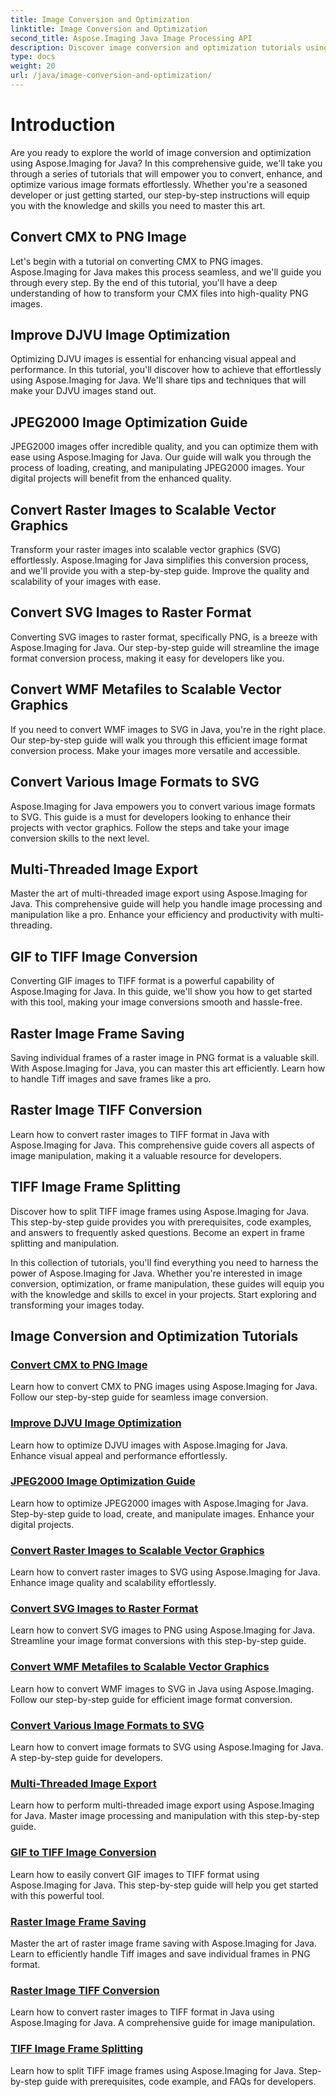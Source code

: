 ```yaml
---
title: Image Conversion and Optimization
linktitle: Image Conversion and Optimization
second_title: Aspose.Imaging Java Image Processing API
description: Discover image conversion and optimization tutorials using Aspose.Imaging for Java. Learn how to convert, enhance, and optimize various image formats with ease.
type: docs
weight: 20
url: /java/image-conversion-and-optimization/
---
```


# Introduction

Are you ready to explore the world of image conversion and optimization using Aspose.Imaging for Java? In this comprehensive guide, we'll take you through a series of tutorials that will empower you to convert, enhance, and optimize various image formats effortlessly. Whether you're a seasoned developer or just getting started, our step-by-step instructions will equip you with the knowledge and skills you need to master this art.

## Convert CMX to PNG Image

Let's begin with a tutorial on converting CMX to PNG images. Aspose.Imaging for Java makes this process seamless, and we'll guide you through every step. By the end of this tutorial, you'll have a deep understanding of how to transform your CMX files into high-quality PNG images.

## Improve DJVU Image Optimization

Optimizing DJVU images is essential for enhancing visual appeal and performance. In this tutorial, you'll discover how to achieve that effortlessly using Aspose.Imaging for Java. We'll share tips and techniques that will make your DJVU images stand out.

## JPEG2000 Image Optimization Guide

JPEG2000 images offer incredible quality, and you can optimize them with ease using Aspose.Imaging for Java. Our guide will walk you through the process of loading, creating, and manipulating JPEG2000 images. Your digital projects will benefit from the enhanced quality.

## Convert Raster Images to Scalable Vector Graphics

Transform your raster images into scalable vector graphics (SVG) effortlessly. Aspose.Imaging for Java simplifies this conversion process, and we'll provide you with a step-by-step guide. Improve the quality and scalability of your images with ease.

## Convert SVG Images to Raster Format

Converting SVG images to raster format, specifically PNG, is a breeze with Aspose.Imaging for Java. Our step-by-step guide will streamline the image format conversion process, making it easy for developers like you.

## Convert WMF Metafiles to Scalable Vector Graphics

If you need to convert WMF images to SVG in Java, you're in the right place. Our step-by-step guide will walk you through this efficient image format conversion process. Make your images more versatile and accessible.

## Convert Various Image Formats to SVG

Aspose.Imaging for Java empowers you to convert various image formats to SVG. This guide is a must for developers looking to enhance their projects with vector graphics. Follow the steps and take your image conversion skills to the next level.

## Multi-Threaded Image Export

Master the art of multi-threaded image export using Aspose.Imaging for Java. This comprehensive guide will help you handle image processing and manipulation like a pro. Enhance your efficiency and productivity with multi-threading.

## GIF to TIFF Image Conversion

Converting GIF images to TIFF format is a powerful capability of Aspose.Imaging for Java. In this guide, we'll show you how to get started with this tool, making your image conversions smooth and hassle-free.

## Raster Image Frame Saving

Saving individual frames of a raster image in PNG format is a valuable skill. With Aspose.Imaging for Java, you can master this art efficiently. Learn how to handle Tiff images and save frames like a pro.

## Raster Image TIFF Conversion

Learn how to convert raster images to TIFF format in Java with Aspose.Imaging for Java. This comprehensive guide covers all aspects of image manipulation, making it a valuable resource for developers.

## TIFF Image Frame Splitting

Discover how to split TIFF image frames using Aspose.Imaging for Java. This step-by-step guide provides you with prerequisites, code examples, and answers to frequently asked questions. Become an expert in frame splitting and manipulation.

In this collection of tutorials, you'll find everything you need to harness the power of Aspose.Imaging for Java. Whether you're interested in image conversion, optimization, or frame manipulation, these guides will equip you with the knowledge and skills to excel in your projects. Start exploring and transforming your images today.
## Image Conversion and Optimization Tutorials
### [Convert CMX to PNG Image](./convert-cmx-to-png-image/)
Learn how to convert CMX to PNG images using Aspose.Imaging for Java. Follow our step-by-step guide for seamless image conversion.
### [Improve DJVU Image Optimization](./improve-djvu-image-optimization/)
Learn how to optimize DJVU images with Aspose.Imaging for Java. Enhance visual appeal and performance effortlessly.
### [JPEG2000 Image Optimization Guide](./jpeg2000-image-optimization-guide/)
Learn how to optimize JPEG2000 images with Aspose.Imaging for Java. Step-by-step guide to load, create, and manipulate images. Enhance your digital projects.
### [Convert Raster Images to Scalable Vector Graphics](./convert-raster-images-to-scalable-vector-graphics/)
Learn how to convert raster images to SVG using Aspose.Imaging for Java. Enhance image quality and scalability effortlessly.
### [Convert SVG Images to Raster Format](./convert-svg-images-to-raster-format/)
Learn how to convert SVG images to PNG using Aspose.Imaging for Java. Streamline your image format conversions with this step-by-step guide.
### [Convert WMF Metafiles to Scalable Vector Graphics](./convert-wmf-metafiles-to-scalable-vector-graphics/)
Learn how to convert WMF images to SVG in Java using Aspose.Imaging. Follow our step-by-step guide for efficient image format conversion.
### [Convert Various Image Formats to SVG](./convert-various-image-formats-to-svg/)
Learn how to convert image formats to SVG using Aspose.Imaging for Java. A step-by-step guide for developers.
### [Multi-Threaded Image Export](./multi-threaded-image-export/)
Learn how to perform multi-threaded image export using Aspose.Imaging for Java. Master image processing and manipulation with this step-by-step guide.
### [GIF to TIFF Image Conversion](./gif-to-tiff-image-conversion/)
Learn how to easily convert GIF images to TIFF format using Aspose.Imaging for Java. This step-by-step guide will help you get started with this powerful tool.
### [Raster Image Frame Saving](./raster-image-frame-saving/)
Master the art of raster image frame saving with Aspose.Imaging for Java. Learn to efficiently handle Tiff images and save individual frames in PNG format.
### [Raster Image TIFF Conversion](./raster-image-tiff-conversion/)
Learn how to convert raster images to TIFF format in Java using Aspose.Imaging for Java. A comprehensive guide for image manipulation.
### [TIFF Image Frame Splitting](./tiff-image-frame-splitting/)
Learn how to split TIFF image frames using Aspose.Imaging for Java. Step-by-step guide with prerequisites, code example, and FAQs for developers.